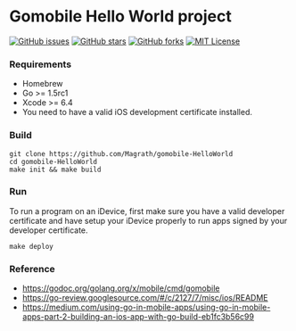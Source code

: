 Gomobile Hello World project
=============
[![GitHub issues](https://img.shields.io/github/issues/Magrath/gomobile-HelloWorld.svg)](https://github.com/Magrath/gomobile-HelloWorld/issues)
[![GitHub stars](https://img.shields.io/github/stars/Magrath/gomobile-HelloWorld.svg)](https://github.com/Magrath/gomobile-HelloWorld/stargazers)
[![GitHub forks](https://img.shields.io/github/forks/Magrath/gomobile-HelloWorld.svg)](https://github.com/Magrath/gomobile-HelloWorld/network)
[![MIT License](http://img.shields.io/badge/license-MIT-blue.svg?style=flat-square)](https://github.com/Magrath/gomobile-HelloWorld/blob/master/LICENSE)

### Requirements
* Homebrew
* Go >= 1.5rc1
* Xcode >= 6.4
* You need to have a valid iOS development certificate installed.

### Build
```
git clone https://github.com/Magrath/gomobile-HelloWorld
cd gomobile-HelloWorld
make init && make build
```

### Run
To run a program on an iDevice, first make sure you have a valid developer
certificate and have setup your iDevice properly to run apps signed by your
developer certificate.
```
make deploy
```

### Reference
* https://godoc.org/golang.org/x/mobile/cmd/gomobile
* https://go-review.googlesource.com/#/c/2127/7/misc/ios/README
* https://medium.com/using-go-in-mobile-apps/using-go-in-mobile-apps-part-2-building-an-ios-app-with-go-build-eb1fc3b56c99
